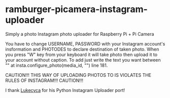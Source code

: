# ramburger-picamera-instagram-uploader
Simply a photo Instagram photo uploader for Raspberry Pi + Pi Camera

You have to change USERNAME, PASSWORD with your Instagram account's insformation and PHOTODES to declare destination of taken photo. When you press "W" key from your keyboard it will take photo then upload it to your account without caption. To add just write the text you want between "" at insta.configure_photo(media_id, "") line 181.

CAUTION!!!
THIS WAY OF UPLOADING PHOTOS TO IS VIOLATES THE RULES OF INSTAGRAM!!!
CAUTION!!!

I thank [Lukecyca](https://github.com/lukecyca/python-instagram-upload) for his Python Instagram Uploader port!
